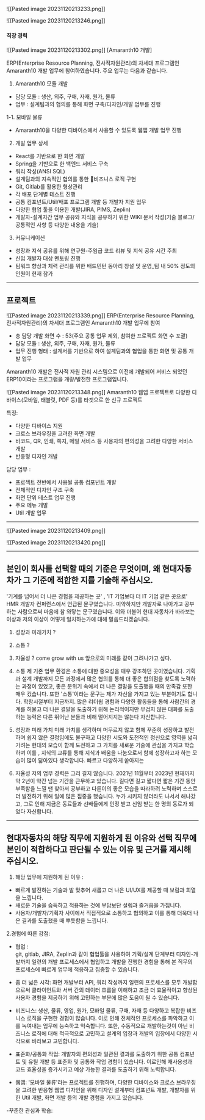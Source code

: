 

![[Pasted image 20231120213233.png]]

![[Pasted image 20231120213246.png]]

#### 직장 경력

![[Pasted image 20231120213302.png]]
[Amaranth10 개발]

ERP(Enterprise Resource Planning, 전사적자원관리)의 차세대 프로그램인 Amaranth10 개발 업무에 참여하였습니다. 
주요 업무는 다음과 같습니다. 

1. Amaranth10 모듈 개발 
 - 담당 모듈 : 생산, 외주, 구매, 자재, 원가, 물류 
 - 업무 : 설계팀과의 협의를 통해 화면 구축/디자인/개발 업무를 진행

1-1. 모바일 물류 
 - Amaranth10을 다양한 디바이스에서 사용할 수 있도록 웹앱 개발 업무 진행 

2. 개발 업무 상세 

 - React를 기반으로 한 화면 개발
 - Spring을 기반으로 한 백엔드 서비스 구축 
 - 쿼리 작성(ANSI SQL)
 - 설계팀과의 지속적인 협의를 통한 비즈니스 로직 구현 
 - Git, Gitlab를 활용한 형상관리
 - 각 배포 단계별 테스트 진행 
 - 공통 컴포넌트/Util/배포 프로그램 개발 등 개발자 지원 업무 
 - 다양한 협업 툴을 이용한 개발(JIRA, PIMS, Zeplin)
 - 개발자-설계자간 업무 공유와 지식을 공유하기 위한 WIKI 문서 작성(기술 블로그/공통적인 사항 등 다양한 내용을 기술)

3. 커뮤니케이션 

 - 성장과 지식 공유를 위해 연구원-주임급 코드 리뷰 및 지식 공유 시간 주최 
 - 신입 개발자 대상 멘토링 진행
 - 팀워크 향상과 체력 관리를 위한 배드민턴 동아리 창설 및 운영_팀 내 50% 정도의 인원이 현재 참가 
---

## 프로젝트
![[Pasted image 20231120213339.png]]
ERP(Enterprise Resource Planning, 전사적자원관리)의 차세대 프로그램인 Amaranth10 개발 업무에 참여

- 총 담당 개발 화면 수 : 53(주요 공통 업무 제외, 참여한 프로젝트 화면 수 포괄)
- 담당 모듈 : 생산, 외주, 구매, 자재, 원가, 물류 
- 업무 진행 형태 : 설계서를 기반으로 하여 설계팀과의 협업을 통한 화면 및 공통 개발 업무 

Amaranth10 개발은 전사적 자원 관리 시스템으로 이전에 개발되어 서비스 되었던 ERP10이라는 프로그램을 개량/발전한 프로그램입니다. 


![[Pasted image 20231120213348.png]]
Amaranth10 웹앱 프로젝트로 다양한 디바이스(모바일, 태블릿, PDF 등)를 타겟으로 한 신규 프로젝트 

특징: 
 - 다양한 디바이스 지원 
 - 크로스 브라우징을 고려한 화면 개발  
 - 바코드, QR, 인쇄, 쪽지, 메일 서비스 등 사용자의 편의성을 고려한 다양한 서비스 개발 
 - 반응형 디자인 개발 

 담당 업무 :  
 - 프로젝트 전반에서 사용될 공통 컴포넌트 개발
 - 전체적인 디자인 구조 구축 
 - 화면 단위 테스트 업무 진행 
 - 주요 메뉴 개발 
 - Util 개발 업무 
---

![[Pasted image 20231120213409.png]]

![[Pasted image 20231120213420.png]]

---

## 본인이 회사를 선택할 때의 기준은 무엇이며, 왜 현대자동차가 그 기준에 적합한 지를 기술해 주십시오.

'기계를 넘어서 더 나은 경험을 제공하는 곳' , 'IT 기업보다 더 IT 기업 같은 곳으로'  HMR 개발자 컨퍼런스에서 언급된 문구였습니다.
미약하지만 개발자로 나아가고 공부하는 사람으로써 마음에 참 와닿는 문구였습니다. 이와 더불어 현대 자동차가 바라보는 이상과 저의 이상이 어떻게 일치하는가에 대해 말씀드리겠습니다. 

1. 성장과 미래가치 ?
2. 소통 ?
3. 자율성 ?
 come grow with us 
 앞으로의 미래를 같이 그려나가고 싶다. 

5. 소통 
 제 기존 업무 환경은 소통에 대한 중요성을 매우 강조하던 곳이였습니다. 기획과 설계 개발까지 모든 과정에서 많은 협의를 통해 더 좋은 합의점을 찾도록 노력하는 과정이 있었고, 좋은 분위기 속에서 더 나은 결말을 도출했을 때의 만족감 또한 매우 컸습니다. 
또한 '소통'이라는 문구는 제가 자신을 가지고 있는 부분이기도 합니다. 학창시절부터 지금까지. 많은 리더쉽 경험과 다양한 활동들을 통해 사람간의 경계를 허물고 더 나은 결말을 도출하기 위해 논리적이지만 무겁지 않은 대화를 도출하는 능력은 다른 뛰어난 분들과 비해 떨어지지는 않는다 자신합니다. 

2. 성장과 미래 가치 
 미래 가치를 생각하며 머무르지 않고 함께 꾸준히 성장하고 발전하며 쉽지 않은 결정임에도 불구하고 다양한 시도와 도전적인 정신으로 영역을 넓혀가려는 현대의 모습이 함께 도전하고 그 가치를 새로운 기술에 관심을 가지고 학습하며 이를 , 지식의 교류를 통해 지식과 배움을 나눔으로서 함께 성장하고자 하는 모습이 많이 닮아있다 생각합니다. 빠르고 다양하게 쏟아지는 

3. 자율성 
 저의 업무 경력은 그리 길지 않습니다. 2021년 11월부터 2023년 현재까지 약 2년이 약간 넘는 기간을 근무하고 있습니다. 길다면 길고 짧다면 짧은 기간 동안 부족함을 느낄 땐 찾아서 공부하고 다른이의 좋은 모습을 따라하려 노력하며 스스로 더 발전하기 위해 일에 많은 집중을 했습니다. 누가 시키지 않더라도 나서서 해나갔고, 그로 인해 지금은 동료들과 선배들에게 인정 받고 신임 받는 한 명의 동료가 되었다 자신합니다.

---

## 현대자동차의 해당 직무에 지원하게 된 이유와 선택 직무에 본인이 적합하다고 판단될 수 있는 이유 및 근거를 제시해 주십시오.

1. 해당 업무에 지원하게 된 이유 : 
 - 빠르게 발전하는 기술과 발 맞추어 새롭고 더 나은 UI/UX를 제공할 때 보람과 희열을 느낍니다. 
 - 새로운 기술을 습득하고 적용하는 것에 부담보단 설렘과 즐거움을 가집니다. 
 - 사용자/개발자/기획자 사이에서 직접적으로 소통하고 협의하고 이를 통해 더욱더 나은 결과를 도출했을 때 뿌듯함을 느낍니다.  
  
2.경험에 따른 강점:
  - 협업 :  
 git, gitlab, JIRA, Zeplin과 같이 협업툴을 사용하여 기획/설계 단계부터 디자인-개발까지 일련의 개발 프로세스에서 협업하고 개발을 진행한 경험을 통해 본 직무의 프로세스에 빠르게 업무에 적응하고 집중할 수 있습니다. 

 - 좀 더 넓은 시각: 
 화면 개발부터 API, 쿼리 작성까지 일련의 프로세스를 모두 개발함으로써 클라이언트와 서버 간의 데이터 흐름을 이해하고 조금 더 효율적이고 향상된 사용자 경험을 제공하기 위해 고민하는 부분에 많은 도움이 될 수 있습니다. 

 - 비즈니스: 
 생산, 물류, 영업, 원가, 모바일 물류, 구매, 자재 등 다양하고 복잡한 비즈니스 로직을 구현한 경험이 많습니다. 이로 인해 전체적인 프로세스를 파악하고 이를 녹여내는 업무에 능숙하고 익숙합니다. 또한, 수동적으로 개발하는것이 아닌 비즈니스 로직에 대해 적극적으로 고민하고 설계의 입장과 개발의 입장에서 다양한 시각으로 바라보고 고민합니다. 

- 표준화/공통화 작업: 
 개발자의 편의성과 일관된 결과를 도출하기 위한 공통 컴포넌트 및 유틸 개발 등 표준화 및 공통화 작업 경험이 있습니다. 이로인해 재사용성과 코드 효율성을 증가시키고 예상 가능한 결과를 도출하기 위해 노력합니다. 

- 웹앱: 
  '모바일 물류'라는 프로젝트를 진행하며, 다양한 디바이스와 크로스 브라우징을 고려한 반응형 웹앱 디자인을 위해 디자인 설계부터 컴포넌트 개발, 개발자를 위한 Util 개발, 화면 개발 등의 개발 경험을 가지고 있습니다.  

-꾸준한 관심과 학습: 
